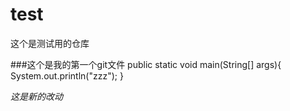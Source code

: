 # test
这个是测试用的仓库

###这个是我的第一个git文件
	public static void main(String[] args){
		System.out.println("zzz");
	}

*这是新的改动*
					
					
